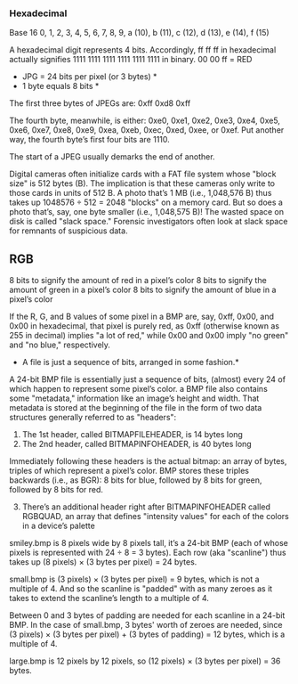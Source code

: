 ### Hexadecimal
Base 16
0, 1, 2, 3, 4, 5, 6, 7, 8, 9, a (10), b (11), c (12), d (13), e (14), f (15)

A hexadecimal digit represents 4 bits.
Accordingly, ff ff ff in hexadecimal actually signifies 1111 1111 1111 1111 1111 1111 in binary.
00 00 ff = RED

* JPG = 24 bits per pixel (or 3 bytes) *
* 1 byte equals 8 bits *

The first three bytes of JPEGs are:
0xff 0xd8 0xff

The fourth byte, meanwhile, is either:
0xe0, 0xe1, 0xe2, 0xe3, 0xe4, 0xe5, 0xe6, 0xe7,
0xe8, 0xe9, 0xea, 0xeb, 0xec, 0xed, 0xee, or 0xef.
Put another way, the fourth byte’s first four bits are 1110.

The start of a JPEG usually demarks the end of another.

Digital cameras often initialize cards with a FAT file system whose
"block size" is 512 bytes (B). The implication is that these cameras only write to
those cards in units of 512 B. A photo that’s 1 MB (i.e., 1,048,576 B)
thus takes up 1048576 ÷ 512 = 2048 "blocks" on a memory card.
But so does a photo that’s, say, one byte smaller (i.e., 1,048,575 B)!
The wasted space on disk is called "slack space."
Forensic investigators often look at slack space for remnants of suspicious data.

## RGB
8 bits to signify the amount of red in a pixel’s color
8 bits to signify the amount of green in a pixel’s color
8 bits to signify the amount of blue in a pixel’s color

If the R, G, and B values of some pixel in a BMP are, say,
0xff, 0x00, and 0x00 in hexadecimal, that pixel is purely red,
as 0xff (otherwise known as 255 in decimal) implies "a lot of red,"
while 0x00 and 0x00 imply "no green" and "no blue," respectively.

* A file is just a sequence of bits, arranged in some fashion.*

A 24-bit BMP file is essentially just a sequence of bits,
(almost) every 24 of which happen to represent some pixel’s color.
a BMP file also contains some "metadata," information like an image’s height and width.
That metadata is stored at the beginning of the file in the form of two data structures
generally referred to as "headers":

1. The 1st header, called BITMAPFILEHEADER, is 14 bytes long
2. The 2nd header, called BITMAPINFOHEADER, is 40 bytes long

Immediately following these headers is the actual bitmap:
an array of bytes, triples of which represent a pixel’s color.
BMP stores these triples backwards (i.e., as BGR):
8 bits for blue, followed by 8 bits for green, followed by 8 bits for red.

3. There’s an additional header right after BITMAPINFOHEADER called RGBQUAD,
an array that defines "intensity values" for each of the colors in a device’s palette

smiley.bmp is 8 pixels wide by 8 pixels tall,
it’s a 24-bit BMP (each of whose pixels is represented with 24 ÷ 8 = 3 bytes).
Each row (aka "scanline") thus takes up (8 pixels) × (3 bytes per pixel) = 24 bytes.

small.bmp is (3 pixels) × (3 bytes per pixel) = 9 bytes, which is not a multiple of 4.
And so the scanline is "padded" with as many zeroes as it takes to extend
the scanline’s length to a multiple of 4.

Between 0 and 3 bytes of padding are needed for each scanline in a 24-bit BMP.
In the case of small.bmp, 3 bytes' worth of zeroes are needed,
since (3 pixels) × (3 bytes per pixel) + (3 bytes of padding) = 12 bytes,
which is a multiple of 4.

large.bmp is 12 pixels by 12 pixels,
so (12 pixels) × (3 bytes per pixel) = 36 bytes.
